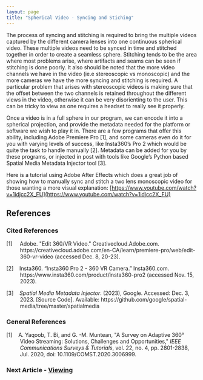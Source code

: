 ```yaml
---
layout: page
title: "Spherical Video - Syncing and Stiching"
---
```


The process of syncing and stitching is required to bring the multiple videos captured by the different camera lenses into one continuous spherical video. These multiple videos need to be synced in time and stitched together in order to create a seamless sphere. Stitching tends to be the area where most problems arise, where artifacts and seams can be seen if stitching is done poorly. It also should be noted that the more video channels we have in the video (ie.e stereoscopic vs monoscopic) and the more cameras we have the more syncing and stitching is required. A particular problem that arises with stereoscopic videos is making sure that the offset between the two channels is retained throughout the different views in the video, otherwise it can be very disorienting to the user. This can be tricky to view as one requires a headset to really see it properly.

Once a video is in a full sphere in our program, we can encode it into a spherical projection, and provide the metadata needed for the platform or software we wish to play it in. There are a few programs that offer this ability, including Adobe Premiere Pro [1], and some cameras even do it for you with varying levels of success, like Insta360’s Pro 2 which would be quite the task to handle manually [2]. Metadata can be added for you by these programs, or injected in post with tools like Google’s Python based Spatial Media Metadata Injector tool [3].

Here is a tutorial using Adobe After Effects which does a great job of showing how to manually sync and stitch a two lens monoscopic video for those wanting a more visual explanation: [https://www.youtube.com/watch?v=1idjcc2X_FU](https://www.youtube.com/watch?v=1idjcc2X_FU)

## References
### Cited References
<div style="text-indent: -36px; padding-left: 36px;">
    <p>
        [1]&nbsp;&nbsp;&nbsp;&nbsp; Adobe. "Edit 360/VR Video." Creativecloud.Adobe.com. https://creativecloud.adobe.com/en-CA/learn/premiere-pro/web/edit-360-vr-video (accessed Dec. 8, 20-23).
    </p>
    <p>
        [2]&nbsp;&nbsp;&nbsp;&nbsp;Insta360. “Insta360 Pro 2 - 360 VR Camera.” Insta360.com. https://www.insta360.com/product/insta360-pro2 (accessed Nov. 15, 2023).
    </p>
    <p>
        [3]&nbsp;&nbsp;&nbsp;&nbsp;<em>Spatial Media Metadata Injector</em>. (2023), Google. Accessed: Dec. 3, 2023. [Source Code]. Available: https://github.com/google/spatial-media/tree/master/spatialmedia
    </p>
</div>

### General References
<div style="text-indent: -36px; padding-left: 36px;">
    <p>
        [1]&nbsp;&nbsp;&nbsp;&nbsp;A. Yaqoob, T. Bi, and G. -M. Muntean, "A Survey on Adaptive 360° Video Streaming: Solutions, Challenges and Opportunities," <em>IEEE Communications Surveys & Tutorials</em>, vol. 22, no. 4, pp. 2801-2838, Jul. 2020, doi: 10.1109/COMST.2020.3006999.
    </p>
</div>

### Next Article - [Viewing](/CSC461/articles/viewing)